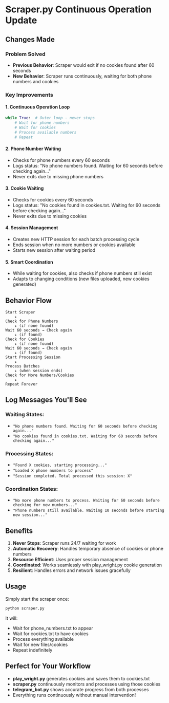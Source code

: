 # Scraper.py Continuous Operation Update

## Changes Made

### Problem Solved
- **Previous Behavior**: Scraper would exit if no cookies found after 60 seconds
- **New Behavior**: Scraper runs continuously, waiting for both phone numbers and cookies

### Key Improvements

#### 1. Continuous Operation Loop
```python
while True:  # Outer loop - never stops
    # Wait for phone numbers
    # Wait for cookies  
    # Process available numbers
    # Repeat
```

#### 2. Phone Number Waiting
- Checks for phone numbers every 60 seconds
- Logs status: "No phone numbers found. Waiting for 60 seconds before checking again..."
- Never exits due to missing phone numbers

#### 3. Cookie Waiting  
- Checks for cookies every 60 seconds
- Logs status: "No cookies found in cookies.txt. Waiting for 60 seconds before checking again..."
- Never exits due to missing cookies

#### 4. Session Management
- Creates new HTTP session for each batch processing cycle
- Ends session when no more numbers or cookies available
- Starts new session after waiting period

#### 5. Smart Coordination
- While waiting for cookies, also checks if phone numbers still exist
- Adapts to changing conditions (new files uploaded, new cookies generated)

## Behavior Flow

```
Start Scraper
    ↓
Check for Phone Numbers
    ↓ (if none found)
Wait 60 seconds → Check again
    ↓ (if found)
Check for Cookies
    ↓ (if none found)  
Wait 60 seconds → Check again
    ↓ (if found)
Start Processing Session
    ↓
Process Batches
    ↓ (when session ends)
Check for More Numbers/Cookies
    ↓
Repeat Forever
```

## Log Messages You'll See

### Waiting States:
- `"No phone numbers found. Waiting for 60 seconds before checking again..."`
- `"No cookies found in cookies.txt. Waiting for 60 seconds before checking again..."`

### Processing States:
- `"Found X cookies, starting processing..."`
- `"Loaded X phone numbers to process"`
- `"Session completed. Total processed this session: X"`

### Coordination States:
- `"No more phone numbers to process. Waiting for 60 seconds before checking for new numbers..."`
- `"Phone numbers still available. Waiting 10 seconds before starting new session..."`

## Benefits

1. **Never Stops**: Scraper runs 24/7 waiting for work
2. **Automatic Recovery**: Handles temporary absence of cookies or phone numbers
3. **Resource Efficient**: Uses proper session management
4. **Coordinated**: Works seamlessly with play_wright.py cookie generation
5. **Resilient**: Handles errors and network issues gracefully

## Usage

Simply start the scraper once:
```bash
python scraper.py
```

It will:
- Wait for phone_numbers.txt to appear
- Wait for cookies.txt to have cookies
- Process everything available
- Wait for new files/cookies
- Repeat indefinitely

## Perfect for Your Workflow

- **play_wright.py** generates cookies and saves them to cookies.txt
- **scraper.py** continuously monitors and processes using those cookies
- **telegram_bot.py** shows accurate progress from both processes
- Everything runs continuously without manual intervention!
